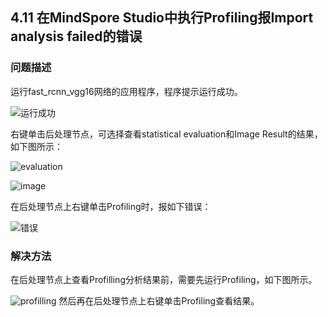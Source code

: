 ## 4.11 在MindSpore Studio中执行Profiling报Import analysis failed的错误
### 问题描述
运行fast_rcnn_vgg16网络的应用程序，程序提示运行成功。

![运行成功](https://gitee.com/Atlas200DK/FAQ/raw/master/part4/img/4-11-1.png)

右键单击后处理节点，可选择查看statistical evaluation和Image Result的结果，如下图所示：

![evaluation](https://gitee.com/Atlas200DK/FAQ/raw/master/part4/img/4-11-2.png)

![image](https://gitee.com/Atlas200DK/FAQ/raw/master/part4/img/4-11-3.png)

在后处理节点上右键单击Profiling时，报如下错误：

![错误](https://gitee.com/Atlas200DK/FAQ/raw/master/part4/img/4-11-4.png)
### 解决方法
在后处理节点上查看Profilling分析结果前，需要先运行Profiling，如下图所示。

![profilling](https://gitee.com/Atlas200DK/FAQ/raw/master/part4/img/4-11-5.png)
然后再在后处理节点上右键单击Profiling查看结果。

